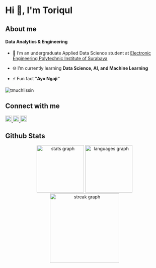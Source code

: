 # Hi 👋, I'm Toriqul  

## About me

#### Data Analytics & Engineering

- 🏤 I’m an undergraduate Applied Data Science student at [Electronic Engineering Polytechnic Institute of Surabaya](https://pens.ac.id/)

- 🌐️ I’m currently learning **Data Science, AI, and Machine Learning**

- ⚡ Fun fact **"Ayo Ngaji"**

<p align="left"> <img src="https://komarev.com/ghpvc/?username=tmuchlissin&label=Profile%20views&color=0e75b6&style=flat" alt="tmuchlissin" /> </p>

## Connect with me  
<div align="left">
  <a href="https://www.linkedin.com/in/toriqul-muchlissin/" target="_blank">
    <img src="https://img.shields.io/static/v1?message=LinkedIn&logo=linkedin&label=&color=0077B5&logoColor=white&labelColor=&style=for-the-badge" height="20" alt="linkedin logo" />
  </a>
  <a href="https://www.instagram.com/tmuchlissin" target="_blank">
    <img src="https://img.shields.io/static/v1?message=Instagram&logo=instagram&label=&color=E4405F&logoColor=white&labelColor=&style=for-the-badge" height="20" alt="instagram logo" />
  </a>
  <a href="mailto:tmuchlissin@gmail.com">
    <img src="https://img.shields.io/static/v1?message=Gmail&logo=gmail&label=&color=D14836&logoColor=white&labelColor=&style=for-the-badge" height="20" alt="gmail logo" />
  </a>
</div>

## Github Stats  
<div align="center">
  <img src="https://github-readme-stats.vercel.app/api?username=tmuchlissin&hide_title=false&hide_rank=false&show_icons=true&include_all_commits=true&count_private=true&disable_animations=false&theme=dark&locale=en&hide_border=false" height="150" alt="stats graph"  />
  <img src="https://github-readme-stats.vercel.app/api/top-langs?username=tmuchlissin&locale=en&hide_title=false&layout=compact&card_width=320&langs_count=5&theme=dark&hide_border=false" height="150" alt="languages graph"  />
  <img src="https://streak-stats.demolab.com?user=tmuchlissin&locale=en&mode=daily&theme=dark&hide_border=false&border_radius=5&order=3" height="220" alt="streak graph"  />

</div>

